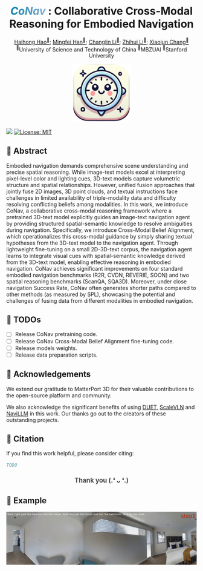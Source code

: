 <div align="center">

<h1><span style="background: linear-gradient(to right, #007BA7, #99B5D2); -webkit-background-clip: text; color: transparent;font-style: italic;"> CoNav </span>: Collaborative Cross-Modal Reasoning for Embodied Navigation </h1>

<div>
    <a href='https://abdd.top' target='_blank'>Haihong Hao<sup>🍕</sup></a>;
    <a href='https://mingfei.info' target='_blank'>Mingfei Han<sup>🌭</sup></a>;
    <a href='https://scholar.google.com/citations?hl=en&user=RLAgwBkAAAAJ' target='_blank'>Changlin Li<sup>🍔</sup></a>;
    <a href='https://www.zhihui.li/' target='_blank'>Zhihui Li<sup>🍕</sup></a>;
    <a href='https://www.xiaojun.ai/' target='_blank'>Xiaojun Chang<sup>🍕</sup></a>
</div>
<sup>🍕</sup>University of Science and Technology of China
<sup>🌭</sup>MBZUAI
<sup>🍔</sup>Stanford University

<br>


<p align="center">
    <img src="assets/icon.png" width="30%"><br>
</p>
</div>

<div>
    <a href='https://arxiv.org/abs/2505.16663' target='_blank'><img src='https://img.shields.io/badge/Paper-Arxiv-red'></a>
    <a href="https://opensource.org/licenses/MIT"><img src="https://img.shields.io/badge/License-MIT-yellow.svg" alt="License: MIT"></a>
</div>


## 🍹 Abstract

Embodied navigation demands comprehensive scene understanding and precise spatial reasoning. While image-text models excel at interpreting pixel-level color and lighting cues, 3D-text models capture volumetric structure and spatial relationships. However, unified fusion approaches that jointly fuse 2D images, 3D point clouds, and textual instructions face challenges in limited availability of triple-modality data and difficulty resolving conflicting beliefs among modalities. In this work, we introduce CoNav, a collaborative cross-modal reasoning framework where a pretrained 3D-text model explicitly guides an image-text navigation agent by providing structured spatial-semantic knowledge to resolve ambiguities during navigation. Specifically, we introduce Cross-Modal Belief Alignment, which operationalizes this cross-modal guidance by simply sharing textual hypotheses from the 3D-text model to the navigation agent. Through lightweight fine-tuning on a small 2D-3D-text corpus, the navigation agent learns to integrate visual cues with spatial-semantic knowledge derived from the 3D-text model, enabling effective reasoning in embodied navigation. CoNav achieves significant improvements on four standard embodied navigation benchmarks (R2R, CVDN, REVERIE, SOON) and two spatial reasoning benchmarks (ScanQA, SQA3D). Moreover, under close navigation Success Rate, CoNav often generates shorter paths compared to other methods (as measured by SPL), showcasing the potential and challenges of fusing data from different modalities in embodied navigation.

## 🍻 TODOs

- [ ] Release CoNav pretraining code.
- [ ] Release CoNav Cross-Modal Belief Alignment fine-tuning code.
- [ ] Release models weights.
- [ ] Release data preparation scripts.

## 🥂 Acknowledgements

We extend our gratitude to MatterPort 3D for their valuable contributions to the open-source platform and community.

We also acknowledge the significant benefits of using [DUET](https://github.com/cshizhe/VLN-DUET), [ScaleVLN](https://github.com/wz0919/ScaleVLN) and [NaviLLM](https://github.com/zd11024/NaviLLM) in this work. Our thanks go out to the creators of these outstanding projects.

## 🍺 Citation

If you find this work helpful, please consider citing:

```bibtex
TODO
```
<div style="width: 100%; display: flex; justify-content: center; align-items: center; margin: 20px 0;">
    <span style="font-size: 1.2em; font-weight: bold; color: #444;">
        Thank you (.❛ ᴗ ❛.)
    </span>
</div>

## 📖 Example 

![Alt text](assets/example_5.gif)
